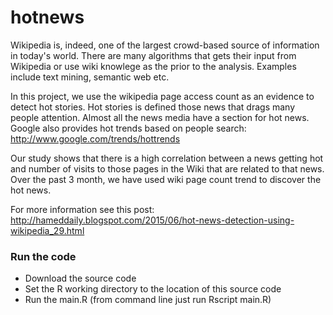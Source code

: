 hotnews
=======
Wikipedia is, indeed, one of the largest crowd-based source of information in today's world. There are many algorithms that gets their input from Wikipedia or use wiki knowlege as the prior to the analysis. Examples include text mining, semantic web etc.

In this project, we use the wikipedia page access count as an evidence to detect hot stories. Hot stories is defined those news that drags many people attention. Almost all the news media have a section for hot news. Google also provides hot trends based on people search:
http://www.google.com/trends/hottrends

Our study shows that there is a high correlation between a news getting hot and number of visits to those pages in the Wiki that are related to that news. Over the past 3 month, we have used wiki page count trend to discover the hot news. 

For more information see this post:
http://hameddaily.blogspot.com/2015/06/hot-news-detection-using-wikipedia_29.html

### Run the code
* Download the source code
* Set the R working directory to the location of this source code
* Run the main.R (from command line just run Rscript main.R)
